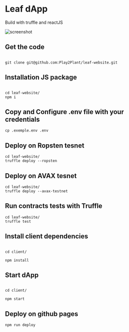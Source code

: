 
# Leaf dApp

  

Build with truffle and reactJS

  

![screenshot](screenshot.png)

  

## Get the code

```

git clone git@github.com:Play2Plant/leaf-website.git

```

  

## Installation JS package

```

cd leaf-website/
npm i

```

## Copy and Configure .env file with your credentials

```
cp .exemple.env .env
```

## Deploy on Ropsten tesnet
```
cd leaf-website/
truffle deploy --ropsten

```

## Deploy on AVAX tesnet
```
cd leaf-website/
truffle deploy --avax-testnet

```


## Run contracts tests with Truffle

```
cd leaf-website/
truffle test

```
  

## Install client dependencies

```

cd client/

npm install

```

  

## Start dApp

```

cd client/

npm start

```

  

## Deploy on github pages

`npm run deploy`
